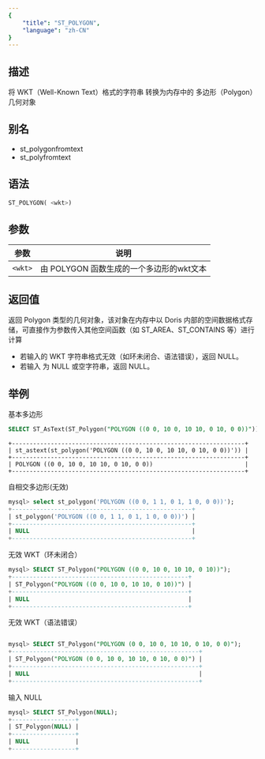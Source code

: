 ```yaml
---
{
    "title": "ST_POLYGON",
    "language": "zh-CN"
}
---
```


## 描述

将 WKT（Well-Known Text）格式的字符串 转换为内存中的 多边形（Polygon）几何对象

## 别名

- st_polygonfromtext
- st_polyfromtext

## 语法

```sql
ST_POLYGON( <wkt>)
```

## 参数

| 参数   | 说明                 |
|------|--------------------|
| `<wkt>` | 由 POLYGON 函数生成的一个多边形的wkt文本 |

## 返回值

返回 Polygon 类型的几何对象，该对象在内存中以 Doris 内部的空间数据格式存储，可直接作为参数传入其他空间函数（如 ST_AREA、ST_CONTAINS 等）进行计算

- 若输入的 WKT 字符串格式无效（如环未闭合、语法错误），返回 NULL。
- 若输入 <wkt> 为 NULL 或空字符串，返回 NULL。

## 举例

基本多边形
```sql
SELECT ST_AsText(ST_Polygon("POLYGON ((0 0, 10 0, 10 10, 0 10, 0 0))"));
```

```text
+------------------------------------------------------------------+
| st_astext(st_polygon('POLYGON ((0 0, 10 0, 10 10, 0 10, 0 0))')) |
+------------------------------------------------------------------+
| POLYGON ((0 0, 10 0, 10 10, 0 10, 0 0))                          |
+------------------------------------------------------------------+
```

自相交多边形(无效)

```sql
mysql> select st_polygon('POLYGON ((0 0, 1 1, 0 1, 1 0, 0 0))');
+---------------------------------------------------+
| st_polygon('POLYGON ((0 0, 1 1, 0 1, 1 0, 0 0))') |
+---------------------------------------------------+
| NULL                                              |
+---------------------------------------------------+
```

无效 WKT（环未闭合）

```sql
mysql> SELECT ST_Polygon("POLYGON ((0 0, 10 0, 10 10, 0 10))");
+--------------------------------------------------+
| ST_Polygon("POLYGON ((0 0, 10 0, 10 10, 0 10))") |
+--------------------------------------------------+
| NULL                                             |
+--------------------------------------------------+
```

无效 WKT（语法错误）

```sql

mysql> SELECT ST_Polygon("POLYGON (0 0, 10 0, 10 10, 0 10, 0 0)");
+-----------------------------------------------------+
| ST_Polygon("POLYGON (0 0, 10 0, 10 10, 0 10, 0 0)") |
+-----------------------------------------------------+
| NULL                                                |
+-----------------------------------------------------+
```

输入 NULL

```sql
mysql> SELECT ST_Polygon(NULL);
+------------------+
| ST_Polygon(NULL) |
+------------------+
| NULL             |
+------------------+
```